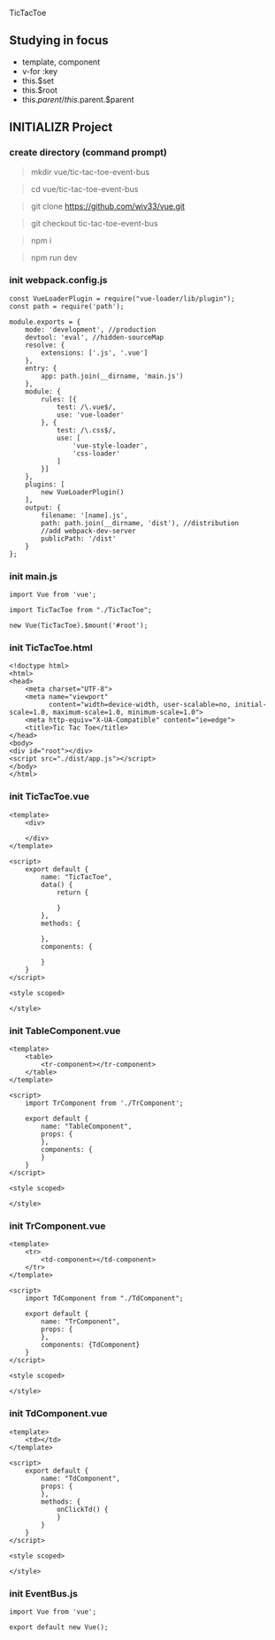 TicTacToe

## Studying in focus
* template, component
* v-for :key
* this.$set
* this.$root
* this.$parent / this.$parent.$parent

## INITIALIZR Project

### create directory (command prompt)
> mkdir vue/tic-tac-toe-event-bus

> cd vue/tic-tac-toe-event-bus

> git clone https://github.com/wiv33/vue.git

> git checkout tic-tac-toe-event-bus

> npm i

> npm run dev

### init webpack.config.js

```
const VueLoaderPlugin = require("vue-loader/lib/plugin");
const path = require('path');

module.exports = {
    mode: 'development', //production
    devtool: 'eval', //hidden-sourceMap
    resolve: {
        extensions: ['.js', '.vue']
    },
    entry: {
        app: path.join(__dirname, 'main.js')
    },
    module: {
        rules: [{
            test: /\.vue$/,
            use: 'vue-loader'
        }, {
            test: /\.css$/,
            use: [
                'vue-style-loader',
                'css-loader'
            ]
        }]
    },
    plugins: [
        new VueLoaderPlugin()
    ],
    output: {
        filename: '[name].js',
        path: path.join(__dirname, 'dist'), //distribution
        //add webpack-dev-server
        publicPath: '/dist'
    }
};
```


### init main.js

```
import Vue from 'vue';

import TicTacToe from "./TicTacToe";

new Vue(TicTacToe).$mount('#root');
```

### init TicTacToe.html

```
<!doctype html>
<html>
<head>
    <meta charset="UTF-8">
    <meta name="viewport"
          content="width=device-width, user-scalable=no, initial-scale=1.0, maximum-scale=1.0, minimum-scale=1.0">
    <meta http-equiv="X-UA-Compatible" content="ie=edge">
    <title>Tic Tac Toe</title>
</head>
<body>
<div id="root"></div>
<script src="./dist/app.js"></script>
</body>
</html>
```

### init TicTacToe.vue

```
<template>
    <div>

    </div>
</template>

<script>
    export default {
        name: "TicTacToe",
        data() {
            return {

            }
        },
        methods: {

        },
        components: {

        }
    }
</script>

<style scoped>

</style>
```

### init TableComponent.vue

```
<template>
    <table>
        <tr-component></tr-component>
    </table>
</template>

<script>
    import TrComponent from './TrComponent';

    export default {
        name: "TableComponent",
        props: {
        },
        components: {
        }
    }
</script>

<style scoped>

</style>
```

### init TrComponent.vue

```
<template>
    <tr>
        <td-component></td-component>
    </tr>
</template>

<script>
    import TdComponent from "./TdComponent";

    export default {
        name: "TrComponent",
        props: {
        },
        components: {TdComponent}
    }
</script>

<style scoped>

</style>
```

### init TdComponent.vue

```
<template>
    <td></td>
</template>

<script>
    export default {
        name: "TdComponent",
        props: {
        },
        methods: {
            onClickTd() {
            }
        }
    }
</script>

<style scoped>

</style>
```

### init EventBus.js

```
import Vue from 'vue';

export default new Vue();
```
